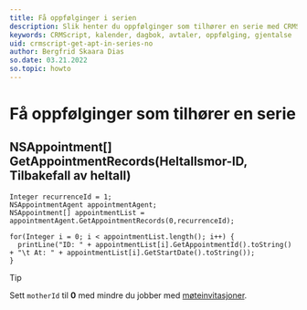 ```yaml
---
title: Få oppfølginger i serien
description: Slik henter du oppfølginger som tilhører en serie med CRMScript
keywords: CRMScript, kalender, dagbok, avtaler, oppfølging, gjentalse
uid: crmscript-get-apt-in-series-no
author: Bergfrid Skaara Dias
so.date: 03.21.2022
so.topic: howto
---
```


# Få oppfølginger som tilhører en serie

## NSAppointment[] GetAppointmentRecords(Heltallsmor-ID, Tilbakefall av heltall)

```crmscript!
Integer recurrenceId = 1;
NSAppointmentAgent appointmentAgent;
NSAppointment[] appointmentList = appointmentAgent.GetAppointmentRecords(0,recurrenceId);

for(Integer i = 0; i < appointmentList.length(); i++) {
  printLine("ID: " + appointmentList[i].GetAppointmentId().toString() + "\t At: " + appointmentList[i].GetStartDate().toString());
}
```

> [!TIP]
> Sett `motherId` til **0** med mindre du jobber med [møteinvitasjoner][1].

<!-- Referenced links -->
[1]: book-resource.md
